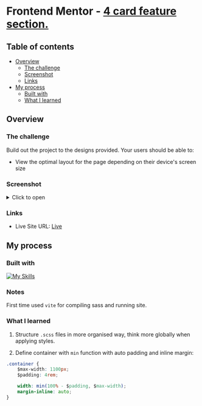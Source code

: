 # Frontend Mentor - [4 card feature section.]()

## Table of contents

- [Overview](#overview)
  - [The challenge](#the-challenge)
  - [Screenshot](#screenshot)
  - [Links](#links)
- [My process](#my-process)
  - [Built with](#built-with)
  - [What I learned](#what-i-learned)

## Overview

### The challenge

Build out the project to the designs provided.
Your users should be able to:

- View the optimal layout for the page depending on their device's screen size

### Screenshot

<details>

<summary>Click to open</summary>

![Desktop]()
![Mobile]()

</details>

### Links

- Live Site URL: [Live]()

## My process

### Built with

[![My Skills](https://skillicons.dev/icons?i=html,css,sass,vscode,vite)](https://skillicons.dev)

### Notes

First time used `vite` for compiling sass and running site.

### What I learned

1. Structure `.scss` files in more organised way, think more globally when applying styles.

2. Define container with `min` function with auto padding and inline margin:

```css
.container {
	$max-width: 1100px;
	$padding: 4rem;

	width: min(100% - $padding, $max-width);
	margin-inline: auto;
}
```
